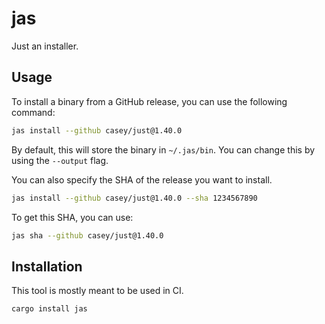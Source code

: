 # jas

Just an installer.

## Usage

To install a binary from a GitHub release, you can use the following command:

```bash
jas install --github casey/just@1.40.0
```

By default, this will store the binary in `~/.jas/bin`.
You can change this by using the `--output` flag.

You can also specify the SHA of the release you want to install.

```bash
jas install --github casey/just@1.40.0 --sha 1234567890
```

To get this SHA, you can use:

```bash
jas sha --github casey/just@1.40.0
```

## Installation

This tool is mostly meant to be used in CI.

```bash
cargo install jas
```
